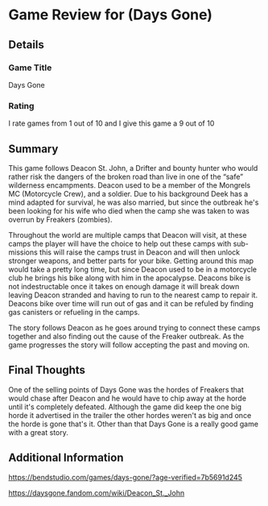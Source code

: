 # Game Review for (Days Gone)

## Details

### Game Title

Days Gone

### Rating

I rate games from 1 out of 10 and I give this game a 9 out of 10

## Summary

This game follows Deacon St. John, a Drifter and bounty hunter who would rather 
risk the dangers of the broken road than live in one of the “safe” wilderness encampments.
Deacon used to be a member of the Mongrels MC (Motorcycle Crew), and a soldier. Due to his background
Deek has a mind adapted for survival, he was also married, but since the outbreak he's been looking for his 
wife who died when the camp she was taken to was overrun by Freakers (zombies). 

Throughout the world are multiple camps that Deacon will visit, at these camps the player will have the choice to 
help out these camps with sub-missions this will raise the camps trust in Deacon and will then unlock stronger weapons, and 
better parts for your bike. Getting around this map would take a pretty long time, but since Deacon used to be in a motorcycle club
he brings his bike along with him in the apocalypse. Deacons bike is not indestructable once it takes on enough damage it will break down 
leaving Deacon stranded and having to run to the nearest camp to repair it. Deacons bike over time will run out of gas and it can be refuled by finding
gas canisters or refueling in the camps.

The story follows Deacon as he goes around trying to connect these camps together and also finding out the cause of the Freaker outbreak. As the game
progresses the story will follow accepting the past and moving on.

## Final Thoughts

One of the selling points of Days Gone was the hordes of Freakers that would chase after
Deacon and he would have to chip away at the horde until it's completely defeated. Although the game did keep the one big horde it advertised in the trailer
the other hordes weren't as big and once the horde is gone that's it. Other than that Days Gone is a really good game with a great story.

## Additional Information

https://bendstudio.com/games/days-gone/?age-verified=7b5691d245

https://daysgone.fandom.com/wiki/Deacon_St._John

